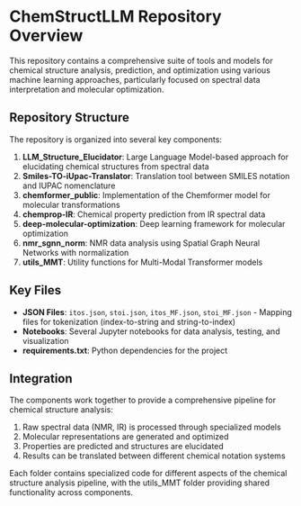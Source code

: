 # ChemStructLLM Repository Overview

This repository contains a comprehensive suite of tools and models for chemical structure analysis, prediction, and optimization using various machine learning approaches, particularly focused on spectral data interpretation and molecular optimization.

## Repository Structure

The repository is organized into several key components:

1. **LLM_Structure_Elucidator**: Large Language Model-based approach for elucidating chemical structures from spectral data
2. **Smiles-TO-iUpac-Translator**: Translation tool between SMILES notation and IUPAC nomenclature
3. **chemformer_public**: Implementation of the Chemformer model for molecular transformations
4. **chemprop-IR**: Chemical property prediction from IR spectral data
5. **deep-molecular-optimization**: Deep learning framework for molecular optimization
6. **nmr_sgnn_norm**: NMR data analysis using Spatial Graph Neural Networks with normalization
7. **utils_MMT**: Utility functions for Multi-Modal Transformer models

## Key Files

- **JSON Files**: `itos.json`, `stoi.json`, `itos_MF.json`, `stoi_MF.json` - Mapping files for tokenization (index-to-string and string-to-index)
- **Notebooks**: Several Jupyter notebooks for data analysis, testing, and visualization
- **requirements.txt**: Python dependencies for the project

## Integration

The components work together to provide a comprehensive pipeline for chemical structure analysis:
1. Raw spectral data (NMR, IR) is processed through specialized models
2. Molecular representations are generated and optimized
3. Properties are predicted and structures are elucidated
4. Results can be translated between different chemical notation systems

Each folder contains specialized code for different aspects of the chemical structure analysis pipeline, with the utils_MMT folder providing shared functionality across components.
